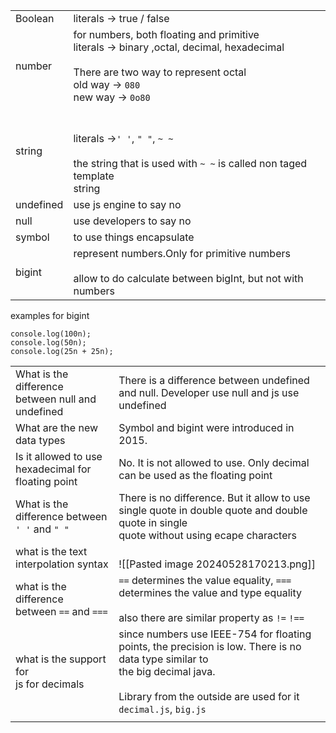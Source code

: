 
|           |                                                                                                                                                                                  |
| --------- | -------------------------------------------------------------------------------------------------------------------------------------------------------------------------------- |
| Boolean   | literals -> true / false                                                                                                                                                         |
| number    | for numbers, both floating and primitive<br>literals -> binary ,octal, decimal, hexadecimal<br><br>There are two way to represent octal<br>old way -> `080`<br>new way -> `0o80` |
| string    | <br><br>literals  ->`' '`, `" "`, `~ ~`<br><br>the string that is used with `~ ~`  is called non taged template <br>string                                                       |
| undefined | use js engine to say no                                                                                                                                                          |
| null      | use developers to say no                                                                                                                                                         |
| symbol    | to use things encapsulate                                                                                                                                                        |
| bigint    | represent numbers.Only for primitive numbers<br><br>allow to do calculate between bigInt, but not with numbers<br>                                                               |
examples for bigint

```JS
console.log(100n);  
console.log(50n);  
console.log(25n + 25n);
```


|                                                             |                                                                                                                                                                                                             |
| ----------------------------------------------------------- | ----------------------------------------------------------------------------------------------------------------------------------------------------------------------------------------------------------- |
| What is the difference <br>between null and undefined       | There is a difference between undefined and null. Developer use null and js use undefined                                                                                                                   |
| What are the new <br>data types                             | Symbol and bigint were introduced in 2015.                                                                                                                                                                  |
| Is it allowed to use <br>hexadecimal for <br>floating point | No. It is not allowed to use. Only decimal can be used as the floating point                                                                                                                                |
| What is the difference between `' '`  and `" "`             | There is no difference. But it allow to use single quote in double quote and double quote in single<br>quote without using ecape characters                                                                 |
| what is the text <br>interpolation syntax                   | <br>![[Pasted image 20240528170213.png]]                                                                                                                                                                    |
| what is the difference <br>between `==` and `===`           | `==` determines the value equality, `===` determines the value and type equality<br><br>also there are similar property as `!=` `!==`<br>                                                                   |
| what is the support for <br>js for decimals                 | since numbers use IEEE-754 for floating points, the precision is low. There is no data type similar to <br>the big decimal java. <br><br>Library from the outside are used for it<br>`decimal.js`, `big.js` |
|                                                             |                                                                                                                                                                                                             |
